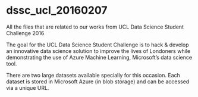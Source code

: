 # dssc_ucl_20160207
All the files that are related to our works from UCL Data Science Student Challenge 2016

The goal for the UCL Data Science Student Challenge is to hack & develop an innovative data science solution to improve the lives of Londoners while demonstrating the use of Azure Machine Learning, Microsoft’s data science tool.

There are two large datasets available specially for this occasion. Each dataset is stored in Microsoft Azure (in blob storage) and can be accessed via a unique URL.
